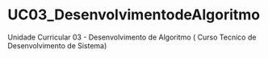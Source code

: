# UC03_DesenvolvimentodeAlgoritmo
Unidade Curricular 03 - Desenvolvimento de Algoritmo ( Curso Tecnico de Desenvolvimento de Sistema)
